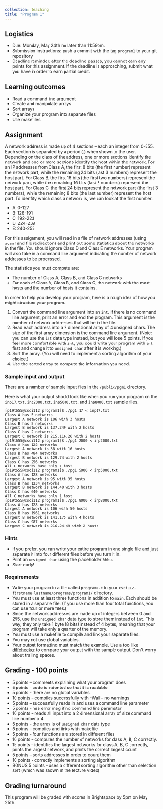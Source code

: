 ```yaml
---
collection: teaching
title: "Program 1"
---
```


## Logistics
* Due: Monday, May 24th no later than 11:59pm.
* Submission instructions: push a commit with the tag `program1` to your git
	repository.
* Deadline reminder: after the deadline passes, you cannot earn any points for
	this assignment. If the deadline is approaching, submit what you have in
	order to earn partial credit.

## Learning outcomes
* Read a command line argument
* Create and manipulate arrays
* Sort arrays
* Organize your program into separate files
* Use makefiles

## Assignment
A network address is made up of 4 sections – each an integer from 0-255.
Each section is separated by a period (.) when shown to the user.
Depending on the class of the address, one or more sections identify the network and one or
more sections identify the host within the network.
For an IP addresses from Class A, the first 8 bits (the first number) represent the network part, while the remaining 24 bits (last 3 numbers) represent the host part. For Class B, the first 16 bits (the first two numbers) represent the network part, while the remaining 16 bits (last 2 numbers) represent the host part. For Class C, the first 24 bits represent the network part (the first 3 numbers), while the remaining 8 bits (the last number) represent the host part.
To idenfity which class a network is, we can look at the first number.

* A: 0-127
* B: 128-191
* C: 192-223
* D: 224-239
* E: 240-255

For this assignment, you will read in a file of network addresses (using
`scanf` and file redirection) and print out some statistics about the networks
in the file. You should ignore Class D and Class E networks. Your program will
also take in a command line argument indicating the number of network addresses
to be processed.

The statistics you must compute are:
* The number of Class A, Class B, and Class C networks
* For each of Class A, Class B, and Class C, the network with the
	most hosts and the number of hosts it contains.

In order to help you develop your program, here is a rough idea of how you
might structure your program.

1. Convert the command line argument into an `int`. If there is no command line
   argument, print an error and end the program. This argument is the number of
   network addresses that will be in the file.
2. Read each address into a 2 dimensional array of 4 unsigned chars. The size
   of the first array dimension is the command line argument. (Note: you can
   use the `int` data type instead, but you will lose 5 points. If you feel more
   comfortable with `int`, you could write your program with `int` first and
   change it to `unsigned char` after it is working.)
3. Sort the array. (You will need to implement a sorting algorithm of your
   choice.)
4. Use the sorted array to compute the information you need.

### Sample input and output

There are a number of sample input files in the `/public/pgm1` directory.

Here is what your output should look like when you run your program on the
`inp17.txt`, `inp2000.txt`, `inp5000.txt`, and `inp8000.txt` sample files.

```
[p19t655@csci112 program1]$ ./pg1 17 < inp17.txt 
Class A has 5 networks
Largest A network is 106 with 3 hosts
Class B has 5 networks
Largest B network is 137.249 with 2 hosts
Class C has 2 networks
Largest C network is 215.116.26 with 2 hosts
[p19t655@csci112 program1]$ ./pg1 2000 < inp2000.txt 
Class A has 128 networks
Largest A network is 38 with 16 hosts
Class B has 484 networks
Largest B network is 129.74 with 2 hosts
Class C has 256 networks
All C networks have only 1 host
[p19t655@csci112 program1]$ ./pg1 5000 < inp5000.txt 
Class A has 128 networks
Largest A network is 95 with 35 hosts
Class B has 1234 networks
Largest B network is 144.40 with 3 hosts
Class C has 640 networks
All C networks have only 1 host
[p19t655@csci112 program1]$ ./pg1 8000 < inp8000.txt 
Class A has 128 networks
Largest A network is 106 with 50 hosts
Class B has 1961 networks
Largest B network is 141.175 with 4 hosts
Class C has 987 networks
Largest C network is 216.24.49 with 2 hosts
```

### Hints
* If you prefer, you can write your entire program in one single file and just
	separate it into four different files before you turn it in.
* Print an `unsigned char` using the placeholder `%hhu`.
* Start early!


### Requirements
* Write your program in a file called `program1.c` in your
	`csci112-firstname-lastname/programs/program1/` directory.
* You must use at least three functions in addition to `main`. Each should be
	stored in a separate file. (If you use more than four total functions, you
	can use four or more files.)
* Since the network addresses are made up of integers between 0 and 255, use
	the `unsigned char` data type to store them instead of `int`. This way,
	they only take 1 byte (8 bits) instead of 4 bytes, meaning that your
	program will take only a quarter of the memory.
* You must use a makefile to compile and link your separate files.
* You may not use global variables.
* Your output formatting must match the example. Use a tool like
	[diffchecker](https://www.diffchecker.com/) to compare your output with the sample
	output. Don't worry about trailing spaces.

## Grading - 100 points
* 5 points – comments explaining what your program does
* 5 points - code is indented so that it is readable
* 5 points - there are no global variables
* 10 points – compiles successfully with -Wall – no warnings
* 5 points – successfully reads in and uses a command line parameter
* 5 points - has error msg if no command line parameter
* 10 points – reads all input into a 2 dimensional array of size command line number x 4
* 5 points - the array is of `unsigned char` data type
* 5 points – compiles and links  with makefile
* 5 points - four functions are stored in different files
* 10 points – computes the number of networks for class A, B, C correctly.
* 15 points – identifies the largest networks for class A, B, C correctly,
	prints the largest network, and prints the correct largest count
* 5 points – sorts addresses in order to count them
* 10 points - correctly implements a sorting algorithm
* BONUS 5 points - uses a different sorting algorithm other than selection sort
	(which was shown in the lecture video)

## Grading turnaround
This program will be graded with scores in Brightspace by 5pm on May 25th.
